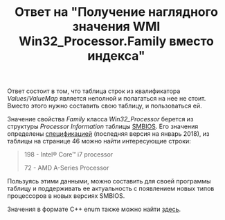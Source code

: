 ﻿---
title: "Ответ на \"Получение наглядного значения WMI Win32_Processor.Family вместо индекса\""
se.owner.user_id: 240512
se.owner.display_name: "MSDN.WhiteKnight"
se.owner.link: "https://ru.stackoverflow.com/users/240512/msdn-whiteknight"
se.answer_id: 767071
se.question_id: 618516
se.post_type: answer
se.is_accepted: True
---
<p>Ответ состоит в том, что таблица строк из квалификатора <em>Values</em>/<em>ValueMap</em> является неполной и полагаться на нее не стоит. Вместо этого нужно составить свою таблицу, и пользоваться ей.</p>
<p>Значение свойства <em>Family</em> класса <em>Win32_Processor</em> берется из структуры <em>Processor Information</em> таблицы <a href="https://www.dmtf.org/standards/smbios" rel="nofollow noreferrer">SMBIOS</a>. Его значения определены <a href="https://www.dmtf.org/sites/default/files/standards/documents/DSP0134_3.1.1.pdf" rel="nofollow noreferrer">спецификацией</a> (последняя версия на январь 2018), из таблицы на странице 46 можно найти интересующие строки:</p>
<blockquote>
<p>198 - Intel® Core™ i7 processor</p>
<p>72 - AMD A-Series Processor</p>
</blockquote>
<p>Пользуясь этими данными, можно составить для своей программы таблицу и поддерживать ее актуальность с появлением новых типов процессоров в новых версиях SMBIOS.</p>
<p>Значения в формате С++ enum также можно найти <a href="https://github.com/fpmurphy/UEFI-Utilities/blob/master/showfirmware/SmBios.h" rel="nofollow noreferrer">здесь</a>.</p>
